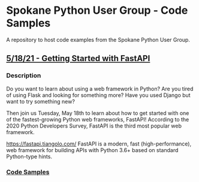 # Spokane Python User Group - Code Samples
A repository to host code examples from the Spokane Python User Group.

## [5/18/21 - Getting Started with FastAPI](https://www.meetup.com/Python-Spokane/events/278050092/)

### Description

Do you want to learn about using a web framework in Python?
Are you tired of using Flask and looking for something more?
Have you used Django but want to try something new?

Then join us Tuesday, May 18th to learn about how to get started with one of the fastest-growing Python web frameworks, FastAPI! According to the 2020 Python Developers Survey, FastAPI is the third most popular web framework.

https://fastapi.tiangolo.com/
FastAPI is a modern, fast (high-performance), web framework for building APIs with Python 3.6+ based on standard Python-type hints.

### [Code Samples](https://github.com/IntelliTect-Samples/SpokanePythonUserGroup/tree/main/2021.05.18-FastAPI)
